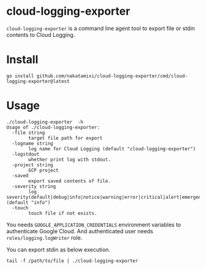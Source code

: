 # cloud-logging-exporter
`cloud-logging-exporter` is a command line agent tool to export file or stdin contents to Cloud Logging.

# Install
```
go install github.com/nakatamixi/cloud-logging-exporter/cmd/cloud-logging-exporter@latest
```

# Usage
```
./cloud-logging-exporter  -h
Usage of ./cloud-logging-exporter:
  -file string
    	target file path for export
  -logname string
    	log name for Cloud Logging (default "cloud-logging-exporter")
  -logstdout
    	whether print log with stdout.
  -project string
    	GCP project
  -saved
    	export saved contents of file.
  -severity string
    	log severity(default|debug|info|notice|warning|error|critical|alert|emergency) (default "info")
  -touch
    	touch file if not exists.
```
You needs `GOOGLE_APPLICATION_CREDENTIALS` environment variables to authenticate Google Cloud.
And authenticated user needs `roles/logging.logWriter` role.

You can export stdin as below execution.
```
tail -f /path/to/file | ./cloud-logging-exporter
```
